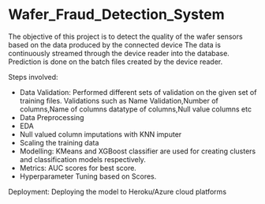# Wafer_Fraud_Detection_System
The objective of this project is to detect the quality of the wafer sensors based on the data produced by the connected device
The data is continuously streamed through the device reader into the database.
Prediction is done on the batch files created by the device reader.

Steps involved:

- Data Validation: Performed different sets of validation on the given set of training files. Validations such as Name Validation,Number of columns,Name of columns
  datatype of columns,Null value columns etc 
- Data Preprocessing
- EDA
- Null valued column imputations with KNN imputer
- Scaling the training data
- Modelling: KMeans and XGBoost classifier are used for creating clusters and classification models respectively.
- Metrics:  AUC scores for best score.
- Hyperparameter Tuning based on Scores.

Deployment: Deploying the model to Heroku/Azure cloud platforms
